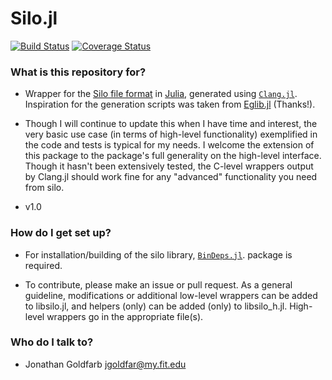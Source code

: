 Silo.jl
=======
[![Build Status](https://img.shields.io/travis/jgoldfar/Silo.jl.svg?style=flat-square)](https://travis-ci.org/jgoldfar/Silo.jl)
[![Coverage Status](https://coveralls.io/repos/jgoldfar/Silo.jl/badge.svg?branch=master)](https://coveralls.io/r/jgoldfar/Silo.jl?branch=master)
### What is this repository for? ###

* Wrapper for the [Silo file format](https://wci.llnl.gov/simulation/computer-codes/silo) in [Julia](http://julialang.org/), generated using [`Clang.jl`](https://github.com/ihnorton/Clang.jl). Inspiration for the generation scripts was taken from [Eglib.jl](https://github.com/ihnorton/Eglib.jl/blob/master/util/wrap.jl) (Thanks!).

* Though I will continue to update this when I have time and interest, the very basic use case (in terms of high-level functionality) exemplified in the code and tests is typical for my needs. I welcome the extension of this package to the package's full generality on the high-level interface. Though it hasn't been extensively tested, the C-level wrappers output by Clang.jl should work fine for any "advanced" functionality you need from silo.

* v1.0

### How do I get set up? ###

* For installation/building of the silo library, [`BinDeps.jl`](https://github.com/JuliaLang/BinDeps.jl). package is required.

* To contribute, please make an issue or pull request. As a general guideline, modifications or additional low-level wrappers can be added to libsilo.jl, and helpers (only) can be added (only) to libsilo_h.jl. High-level wrappers go in the appropriate file(s).

### Who do I talk to? ###

* Jonathan Goldfarb <jgoldfar@my.fit.edu>
